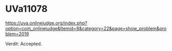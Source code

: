 # UVa11078
https://uva.onlinejudge.org/index.php?option=com_onlinejudge&Itemid=8&category=22&page=show_problem&problem=2019

Verdit: Accepted.
